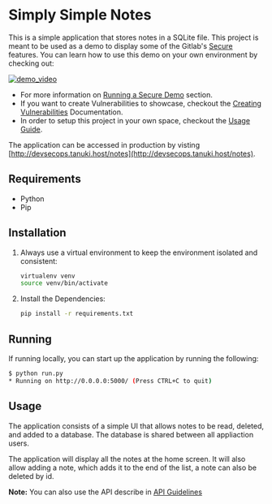 # Simply Simple Notes

This is a simple application that stores notes in a SQLite file. This project is
meant to be used as a demo to display some of the Gitlab's [Secure](https://about.gitlab.com/stages-devops-lifecycle/secure/) features. You can learn how to use this demo on your own environment by checking out:

[![demo_video](http://img.youtube.com/vi/NScuPB5uwg4/0.jpg)](http://www.youtube.com/watch?v=NScuPB5uwg4 "")

- For more information on [Running a Secure Demo](./docs/running_demo_secure_stage.md) section.  
- If you want to create Vulnerabilities to showcase, checkout the [Creating Vulnerabilities](./docs/creating_vulnerabilities.md) Documentation.  
- In order to setup this project in your own space, checkout the [Usage Guide](./docs/usage_guide.md).

The application can be accessed in production by visting [http://devsecops.tanuki.host/notes](http://devsecops.tanuki.host/notes).

## Requirements

- Python
- Pip

## Installation

1. Always use a virtual environment to keep the environment isolated and consistent:
    ```bash
    virtualenv venv
    source venv/bin/activate
    ```
2. Install the Dependencies:
    ```bash
    pip install -r requirements.txt
    ```

## Running

If running locally, you can start up the application by running the following:

```bash
$ python run.py
* Running on http://0.0.0.0:5000/ (Press CTRL+C to quit)
```

## Usage

The application consists of a simple UI that allows notes to be read, deleted, and added to
a database. The database is shared between all appliaction users. 

The application will display all the notes at the home screen. It will also allow adding a note, which adds it to the end of the list, a note can also be deleted by id.

**Note:** You can also use the API describe in [API Guidelines](./docs/api_guidelines.md)
